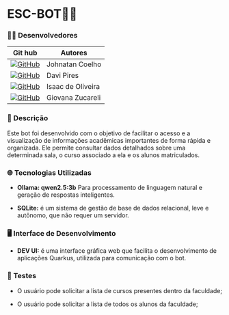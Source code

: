 # ESC-BOT🤖🏫

### 🧑‍💻 Desenvolvedores

| Git hub | Autores|
|---------|--------|
|<a href = "https://github.com/JohnatanCoelho"><img src="https://img.shields.io/badge/GitHub-100000?style=for-the-badge&logo=github&logoColor=white" alt="GitHub"></a> | Johnatan Coelho 
|<a href = "http://github.com/DaviGramacho"><img src="https://img.shields.io/badge/GitHub-100000?style=for-the-badge&logo=github&logoColor=white" alt="GitHub"> </a> | Davi Pires
| <a href = "https://github.com/IsaacOliveiraSouza"><img src="https://img.shields.io/badge/GitHub-100000?style=for-the-badge&logo=github&logoColor=white" alt="GitHub"> </a>| Isaac de Oliveira
|<a href = "https://github.com/GiovanaZucareli"> <img src="https://img.shields.io/badge/GitHub-100000?style=for-the-badge&logo=github&logoColor=white" alt="GitHub"></a> | Giovana Zucareli 

### 📖 Descrição

Este bot foi desenvolvido com o objetivo de facilitar o acesso e a visualização de informações acadêmicas importantes de forma rápida e organizada. Ele permite consultar dados detalhados sobre uma determinada sala, o curso associado a ela e os alunos matriculados.

### 🌐 Tecnologias Utilizadas 

- **Ollama: qwen2.5:3b** Para processamento de linguagem natural e geração de respostas inteligentes.

- **SQLite:** é um sistema de gestão de base de dados relacional, leve e autônomo, que não requer um servidor.

### 🖥️ Interface de Desenvolvimento

- **DEV UI:** é uma interface gráfica web que facilita o desenvolvimento de aplicações Quarkus, utilizada para comunicação com o bot.

### 📃 Testes 

- O usuário pode solicitar a lista de cursos presentes dentro da faculdade;

- O usuário pode solicitar a lista de todos os alunos da faculdade;





